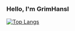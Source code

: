### Hello, I'm GrimHansl

[![Top Langs](https://github-readme-stats-grimhansl.vercel.app/api/top-langs/?username=GrimHansl&langs_count=8&layout=compact&theme=github_dark)](https://github.com/anuraghazra/github-readme-stats)
